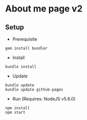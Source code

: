 # About me page v2

## Setup

- Prerequisite

```
gem install bundler
```

- Install

```
bundle install
```

- Update

```
bundle update
bundle update github-pages
```

- Run (Requires: NodeJS v5.6.0)

```
npm install
npm start
```
